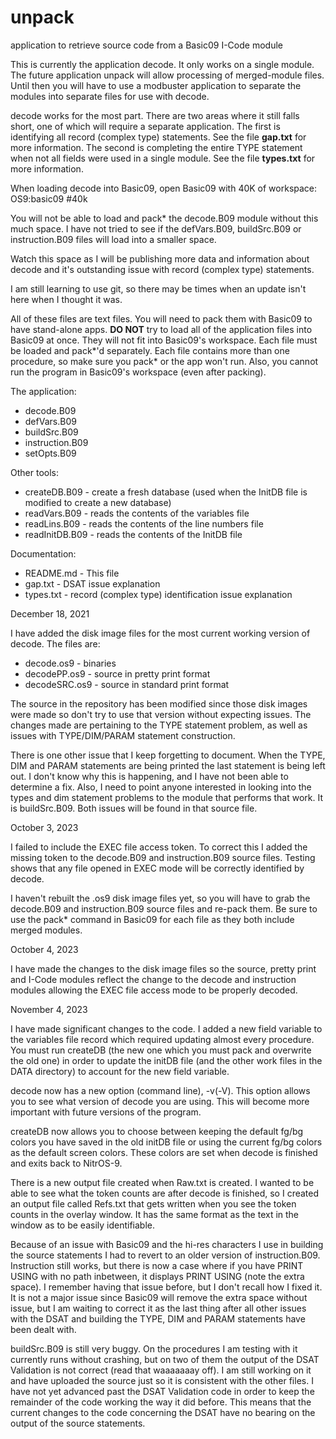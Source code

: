 # unpack
 application to retrieve source code from a Basic09 I-Code module

This is currently the application decode. It only works on a single module. The future application unpack will allow processing of merged-module files. Until then you will have to use a modbuster application to separate the modules into separate files for use with decode.

decode works for the most part. There are two areas where it still falls short, one of which will require a separate application. The first is identifying all record (complex type) statements. See the file **gap.txt** for more information. The second is completing the entire TYPE statement when not all fields were used in a single module. See the file **types.txt** for more information.

When loading decode into Basic09, open Basic09 with 40K of workspace: OS9:basic09 #40k

You will not be able to load and pack* the decode.B09 module without this much space. I have not tried to see if the defVars.B09, buildSrc.B09 or instruction.B09 files will load into a smaller space.

Watch this space as I will be publishing more data and information about decode and it's outstanding issue with record (complex type) statements.

I am still learning to use git, so there may be times when an update isn't here when I thought it was.

All of these files are text files. You will need to pack them with Basic09 to have stand-alone apps. **DO NOT** try to load all of the application files into Basic09 at once. They will not fit into Basic09's workspace. Each file must be loaded and pack*'d separately. Each file contains more than one procedure, so make sure you pack* or the app won't run. Also, you cannot run the program in Basic09's workspace (even after packing).

The application:

* decode.B09
* defVars.B09
* buildSrc.B09
* instruction.B09
* setOpts.B09

Other tools:

* createDB.B09 - create a fresh database (used when the InitDB file is modified to create a new database)
* readVars.B09 - reads the contents of the variables file
* readLins.B09 - reads the contents of the line numbers file
* readInitDB.B09 - reads the contents of the InitDB file

Documentation:

* README.md - This file
* gap.txt - DSAT issue explanation
* types.txt - record (complex type) identification issue explanation

December 18, 2021

I have added the disk image files for the most current working version of decode. The files are:

* decode.os9 - binaries
* decodePP.os9 - source in pretty print format
* decodeSRC.os9 - source in standard print format

The source in the repository has been modified since those disk images were made so don't try to use that version without expecting issues. The changes made are pertaining to the TYPE statement problem, as well as issues with TYPE/DIM/PARAM statement construction.

There is one other issue that I keep forgetting to document. When the TYPE, DIM and PARAM statements are being printed the last statement is being left out. I don't know why this is happening, and I have not been able to determine a fix. Also, I need to point anyone interested in looking into the types and dim statement problems to the module that performs that work. It is buildSrc.B09. Both issues  will be found in that source file.

October 3, 2023

I failed to include the EXEC file access token. To correct this I added the missing token to the decode.B09 and instruction.B09 source files. Testing shows that any file opened in EXEC mode will be correctly identified by decode.

I haven't rebuilt the .os9 disk image files yet, so you will have to grab the decode.B09 and instruction.B09 source files and re-pack them. Be sure to use the pack* command in Basic09 for each file as they both include merged modules.

October 4, 2023

I have made the changes to the disk image files so the source, pretty print and I-Code modules reflect the change to the decode and instruction modules allowing the EXEC file access mode to be properly decoded.

November 4, 2023

I have made significant changes to the code. I added a new field variable to the variables file record which required updating almost every procedure. You must run createDB (the new one which you must pack and overwrite the old one) in order to update the initDB file (and the other work files in the DATA directory) to account for the new field variable.

decode now has a new option (command line), -v(-V). This option allows you to see what version of decode you are using. This will become more important with future versions of the program.

createDB now allows you to choose between keeping the default fg/bg colors you have saved in the old initDB file or using the current fg/bg colors as the default screen colors. These colors are set when decode is finished and exits back to NitrOS-9.

There is a new output file created when <procname>Raw.txt is created. I wanted to be able to see what the token counts are after decode is finished, so I created an output file called <procname>Refs.txt that gets written when you see the token counts in the overlay window. It has the same format as the text in the window as to be easily identifiable.

Because of an issue with Basic09 and the hi-res characters I use in building the source statements I had to revert to an older version of instruction.B09. Instruction still works, but there is now a case where if you have PRINT USING with no path inbetween, it displays PRINT  USING (note the extra space). I remember having that issue before, but I don't recall how I fixed it. It is not a major issue since Basic09 will remove the extra space without issue, but I am waiting to correct it as the last thing after all other issues with the DSAT and building the TYPE, DIM and PARAM statements have been dealt with.

buildSrc.B09 is still very buggy. On the procedures I am testing with it currently runs without crashing, but on two of them the output of the DSAT Validation is not correct (read that waaaaaaay off). I am still working on it and have uploaded the source just so it is consistent with the other files. I have not yet advanced past the DSAT Validation code in order to keep the remainder of the code working the way it did before. This means that the current changes to the code concerning the DSAT have no bearing on the output of the source statements.